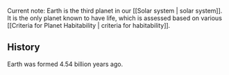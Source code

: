 Current note:
Earth is the third planet in our [[Solar system | solar system]]. It is the only planet known to have life, which is assessed based on various [[Criteria for Planet Habitability | criteria for habitability]].

## History

Earth was formed 4.54 billion years ago.